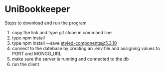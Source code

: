# UniBookkeeper

Steps to download and run the program
1. copy the link and type git clone <link> in command line
2. type npm install 
3. type npm install --save styled-components@5.3.10
4. connect to the datebase by creating an .env file and assigning values to PORT and MONGO_URL
5. make sure the server is running and connected to the db
6. run the client 
